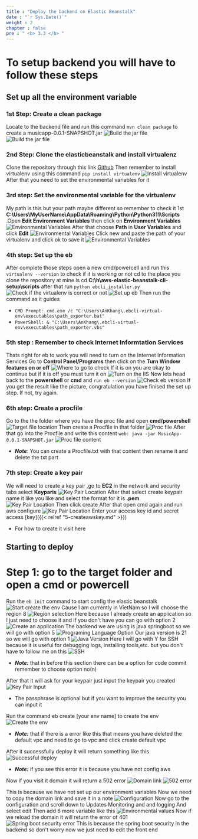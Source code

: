 ```yaml
---
title : "Deploy the backend on Elastic Beanstalk"
date : "`r Sys.Date()`"
weight : 2
chapter : false
pre : " <b> 3.3 </b> "
---
```

# To setup backend you will have to follow these steps
## Set up all the environment variable
### 1st Step:  Create a clean package
Locate to the backend file and run this command
`mvn clean package` to create a musicapp-0.0.1-SNAPSHOT.jar
![Build the jar file](/images/3.backenddeployment/3.3.ebdeploy/01.png)
![Build the jar file](/images/3.backenddeployment/3.3.ebdeploy/02.png)
### 2nd Step: Clone the elasticbeanstalk and install virtualenz
Clone the repository through this link [Github](https://github.com/aws/aws-elastic-beanstalk-cli-setup.git)
Then remember to install virtualenv using this command `pip install virtualenv`
![Install virtualenv](/images/3.backenddeployment/3.3.ebdeploy/03.png)
After that you need to set the environmental variables for it
### 3rd step: Set the environmental variable for the virtualenv
My path is this but your path maybe different so remember to check it 1st **C:\Users\MyUserName\AppData\Roaming\Python\Python311\Scripts**
.Open **Edit Environment Variables** then click on **Environment Variables** 
![Environmental Variables](/images/3.backenddeployment/3.3.ebdeploy/04.png)
After that choose **Path** in **User Variables** and click **Edit**
![Environmental Variables](/images/3.backenddeployment/3.3.ebdeploy/05.png)
Click new and paste the path of your virtualenv and click ok to save it
![Environmental Variables](/images/3.backenddeployment/3.3.ebdeploy/06.png)
### 4th step: Set up the eb
After complete those steps open a new cmd/powercell and run this
`virtualenv --version` to check if it is working or not
cd to the place you clone the repository at
mine is  cd **C:\h\aws-elastic-beanstalk-cli-setup\scripts**
after that run `python ebcli_installer.py`
![Check if the virtualenv is correct or not](/images/3.backenddeployment/3.3.ebdeploy/07.png)
![Set up eb](/images/3.backenddeployment/3.3.ebdeploy/08.png)
Then run the command as it guides
- `CMD Prompt: cmd.exe /c "C:\Users\AnKhang\.ebcli-virtual-env\executables\path_exporter.bat"`
- `PowerShell: & "C:\Users\AnKhang\.ebcli-virtual-env\executables\path_exporter.vbs"`
### 5th step : Remember to check Internet Informtation Services
Thats right for eb to work you will need to turn on the Internet Information Services
Go to **Control Panel/Programs** then click on the **Turn Window features on or off**
![Where to go to check](/images/3.backenddeployment/3.3.ebdeploy/09.png)
If it is on you are okay to continue but if it is off you must turn it on
![Turn on the IIS](/images/3.backenddeployment/3.3.ebdeploy/10.png)
Now lets head back to the **powershell** or **cmd** and `run eb --version`
![Check eb version](/images/3.backenddeployment/3.3.ebdeploy/11.png)
If you get the result like the picture, congratulation you have finised the set up step. If not, try again.
### 6th step: Create a procfile
Go to the the folder where you have the proc file and open **cmd/powershell**
![Target file location](/images/3.backenddeployment/3.3.ebdeploy/12a.png)
Then create a Procfile in that folder
![Proc file](/images/3.backenddeployment/3.3.ebdeploy/13a.png)
After that go into the Procfile and write this content
`web: java -jar MusicApp-0.0.1-SNAPSHOT.jar`
![Proc file content](/images/3.backenddeployment/3.3.ebdeploy/14.png)
* ***Note***: You can create a Procfile.txt with that content then rename it and delete the txt part
### 7th step: Create a key pair
We will need to create a key pair
,go to **EC2** in the network and security tabs select **Keyparis**
![Key Pair Location](/images/3.backenddeployment/3.3.ebdeploy/15.png)
After that select create keypair
name it like you like and select the format for it is **.pem**      
![Key Pair Location](/images/3.backenddeployment/3.3.ebdeploy/16.png)
Then click create
After that open cmd again and run aws configure
![Key Pair Location](/images/3.backenddeployment/3.3.ebdeploy/39.png)
Enter your access key id and secret access [key]({{< relref "5-createawskey.md" >}})
* For how to create it visit here
## Starting to deploy
# Step 1: go to the target folder and open a cmd or powercell
Run the `eb init` command to start config the elastic beanstalk
![Start create the env](/images/3.backenddeployment/3.3.ebdeploy/17.png)
Cause I am currently in VietNam so I will choose the region 8
![Region selection](/images/3.backenddeployment/3.3.ebdeploy/18.png)
Here because I already create an application so I just need to choose it and if you don't have you can go with option 2
![Create an application](/images/3.backenddeployment/3.3.ebdeploy/19.png)
The backend we are using is java springboot so we will go with option 5
![Programing Language Option](/images/3.backenddeployment/3.3.ebdeploy/20.png)
Our java version is 21 so we will go with option 1
![Java Version](/images/3.backenddeployment/3.3.ebdeploy/21.png)
Here I will go with Y for SSH because it is useful for debugging logs, installing tools,etc. but you don't have to follow me on this
![SSH](/images/3.backenddeployment/3.3.ebdeploy/22.png)
* ***Note:*** that in before this section there can be a option for code commit remember to choose option no(n)

After that it will ask for your keypair just input the keypair you created
![Key Pair Input](/images/3.backenddeployment/3.3.ebdeploy/23.png)
* The passphrase is optional but if you want to improve the security you can input it

Run the command eb create [your env name] to create the env
![Create the env](/images/3.backenddeployment/3.3.ebdeploy/24.png)
* ***Note:*** that if there is a error like this that means you have deleted the default vpc and need to go to vpc and click create default vpc

After it successfully deploy it will return something like this
![Successful deploy](/images/3.backenddeployment/3.3.ebdeploy/25.png)

* ***Note:*** if you see this error it is because you have not config aws
 
Now if you visit it domain it will return a 502 error
![Domain link](/images/3.backenddeployment/3.3.ebdeploy/37.png)
![502 error](/images/3.backenddeployment/3.3.ebdeploy/34.png)

This is because we have not set up our environment variables
Now we need to copy the domain link and save it in a note
![Configuration](/images/3.backenddeployment/3.3.ebdeploy/33.png)
Now go to the configuration and scroll down to Updates Monitoring and and logging
And select edit
Then add 6 more variable like this
![Environmental values](/images/3.backenddeployment/3.3.ebdeploy/36.png)
Now if we reload the domain it will return the error of 401
![Spring boot security error](/images/3.backenddeployment/3.3.ebdeploy/38.png)
This is because the spring boot security in the backend so don't worry now  we just need to edit the front end
